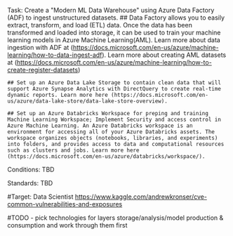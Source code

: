 Task: 
  Create a "Modern ML Data Warehouse" using Azure Data Factory (ADF) to ingest unstructured datasets.
    ## Data Factory allows you to easily extract, transform, and load (ETL) data. Once the data has been transformed and loaded into storage, it can be used to train your machine learning models in Azure Machine Learning(AML). Learn more about data ingestion with ADF at (https://docs.microsoft.com/en-us/azure/machine-learning/how-to-data-ingest-adf). Learn more about creating AML datasets at (https://docs.microsoft.com/en-us/azure/machine-learning/how-to-create-register-datasets)
  
    ## Set up an Azure Data Lake Storage to contain clean data that will support Azure Synapse Analytics with DirectQuery to create real-time dynamic reports. Learn more here (https://docs.microsoft.com/en-us/azure/data-lake-store/data-lake-store-overview).
    
    ## Set up an Azure Databricks Workspace for preping and training Machine Learning Workspace; Implement Security and access control in Azure Machine Learning. An Azure Databricks workspace is an environment for accessing all of your Azure Databricks assets. The workspace organizes objects (notebooks, libraries, and experiments) into folders, and provides access to data and computational resources such as clusters and jobs. Learn more here (https://docs.microsoft.com/en-us/azure/databricks/workspace/).

Conditions: TBD

Standards: TBD

#Target: Data Scientist
https://www.kaggle.com/andrewkronser/cve-common-vulnerabilities-and-exposures

#TODO - pick technologies for layers storage/analysis/model production & consumption and work through them first
